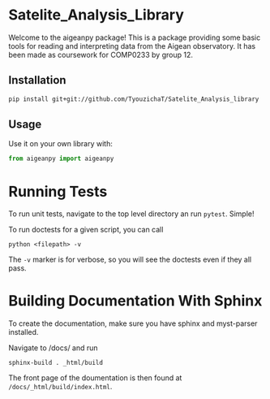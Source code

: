 # Satelite_Analysis_Library

Welcome to the aigeanpy package! This is a package providing some basic tools for reading and 
interpreting data from the Aigean observatory. It has been made as coursework for COMP0233 by
group 12.


## Installation

```bash
pip install git+git://github.com/TyouzichaT/Satelite_Analysis_library
```

## Usage
    
Use it on your own library with:

```python
from aigeanpy import aigeanpy


```

# Running Tests

To run unit tests, navigate to the top level directory an run `pytest`. Simple!

To run doctests for a given script, you can call

``python <filepath> -v``

The `-v` marker is for verbose, so you will see the doctests even if they all pass.


# Building Documentation With Sphinx

To create the documentation, make sure you have sphinx and myst-parser installed.

Navigate to /docs/ and run

``sphinx-build . _html/build``

The front page of the doumentation is then found at `/docs/_html/build/index.html`.
